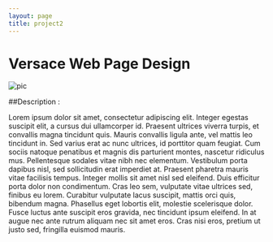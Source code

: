 ```yaml
---
layout: page
title: project2
---
```


# Versace Web Page Design
![pic](https://farm8.staticflickr.com/7456/16201086638_03676bd690_b.jpg)

##Description :

Lorem ipsum dolor sit amet, consectetur adipiscing elit. Integer egestas suscipit elit, a cursus dui ullamcorper id. Praesent ultrices viverra turpis, et convallis magna tincidunt quis. Mauris convallis ligula ante, vel mattis leo tincidunt in. Sed varius erat ac nunc ultrices, id porttitor quam feugiat. Cum sociis natoque penatibus et magnis dis parturient montes, nascetur ridiculus mus. Pellentesque sodales vitae nibh nec elementum. Vestibulum porta dapibus nisl, sed sollicitudin erat imperdiet at. Praesent pharetra mauris vitae facilisis tempus. Integer mollis sit amet nisl sed eleifend. Duis efficitur porta dolor non condimentum. Cras leo sem, vulputate vitae ultrices sed, finibus eu lorem. Curabitur vulputate lacus suscipit, mattis orci quis, bibendum magna. Phasellus eget lobortis elit, molestie scelerisque dolor. Fusce luctus ante suscipit eros gravida, nec tincidunt ipsum eleifend. In at augue nec ante rutrum aliquam nec sit amet eros. Cras nisi eros, pretium ut justo sed, fringilla euismod mauris.
